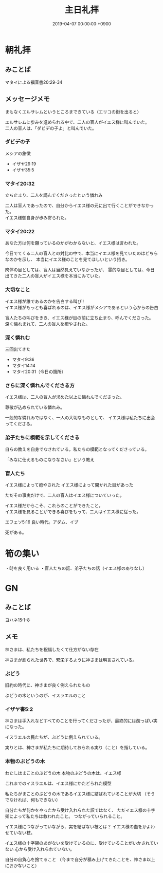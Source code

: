 ﻿---
layout: post
title:  主日礼拝
date:   2019-04-07 00:00:00 +0900
categories: jekyll update
tags:
- jekyll
---

# 朝礼拝
## みことば
マタイによる福音書20:29-34

## メッセージメモ
まもなくエルサレムというところまできている（エリコの街を出ると）

エルサレムに歩みを進められる中で、二人の盲人がイエス様に叫んでいた。  
二人の盲人は、「ダビデの子よ」と叫んでいた。  

### ダビデの子
メシアの象徴  

- イザヤ29:19  
- イザヤ35:5  

### マタイ20:32
立ち止まり、二人を読んでくださったという憐れみ  

二人は盲人であったので、自分からイエス様の元に出て行くことができなかった。  
イエス様御自身が歩み寄られた。  

### マタイ20:22
あなた方は何を願っているのかがわからないと、イエス様は言われた。

今日でてくる二人の盲人との対比の中で、本当にイエス様を見ていたのはどちらなのかを示し、
本当にイエス様のことを見てほしいという招き。

肉体の目としては、盲人は当然見えていなかったが、
霊的な目としては、今日出てきた二人の盲人がイエス様を本当にみていた。  

### 大切なこと
イエス様が誰であるのかを告白する叫び！  
イエス様がもっとも喜ばれるのは、イエス様がメシアであるという心からの告白

盲人たちの叫びをきき、イエス様が目の前に立ち止まり、呼んでくださった。  
深く憐れまれて、二人の盲人を癒やされた。

### 深く憐れむ
三回出てきた

- マタイ9:36
- マタイ14:14
- マタイ20:31（今日の箇所）

### さらに深く憐れんでくださる方
イエス様は、二人の盲人が求めた以上に憐れんでくださった。

尊敬が込められている憐れみ。

一般的な憐れみではなく、一人の大切なものとして、
イエス様は私たちに出会ってくださる。

### 弟子たちに模範を示してくださる
自らの教えを自身でなされている。私たちの模範となってくださっている。

「みなに仕えるものになりなさい」という教え

### 盲人たち
イエス様によって癒やされた
イエス様によって開かれた目があった

ただその事実だけで、二人の盲人はイエス様についていった。

イエス様だからこそ、これらのことができたこと。  
イエス様を見ることができる喜びをもって、二人はイエス様に従った。

エフェソ5:16
良い時代。アダム、イブ

死がある。

# 筍の集い
・時を良く用いる
・盲人たちの話、弟子たちの話（イエス様のありなし）

# GN
## みことば
ヨハネ15:1-8

## メモ
神さまは、私たちを祝福したくて仕方がない存在

神さまが創られた世界で、繁栄するように神さまは明言されている。

### ぶどう
旧約の時代に、神さまが良く例えられたもの

ぶどうの木というのが、イスラエルのこと

### イザヤ書5:2
神さまは手入れなどすべてのことを行ってくださったが、最終的には酸っぱい実になった。

イスラエルの民たちが、ぶどうに例えられている。

実りとは、神さまが私たちに期待しておられる実り（こと）を指している。

### 本物のぶどうの木
わたしはまことのぶどうの木
本物のぶどうの木は、イエス様

これまでのイスラエルは、イエス様にかたどられた模型

私たちがまことのぶどうの木であるイエス様に結ばれていることが大切
（そうでなければ、何もできない）

自分たちが何かをやったから受け入れられた訳ではなく、
ただイエス様の十字架によって私たちは救われたこと。
つながっていられること。

イエス様につながっていながら、実を結ばない枝とは？
イエス様の血をかよわせていない枝。

イエス様の十字架のあがないを受けているのに、受けていることがいかされていない
心から受け入れられていない。

自分の自負心を捨てること
（今まで自分が積み上げてきたことを、神さま以上におかないこと）
